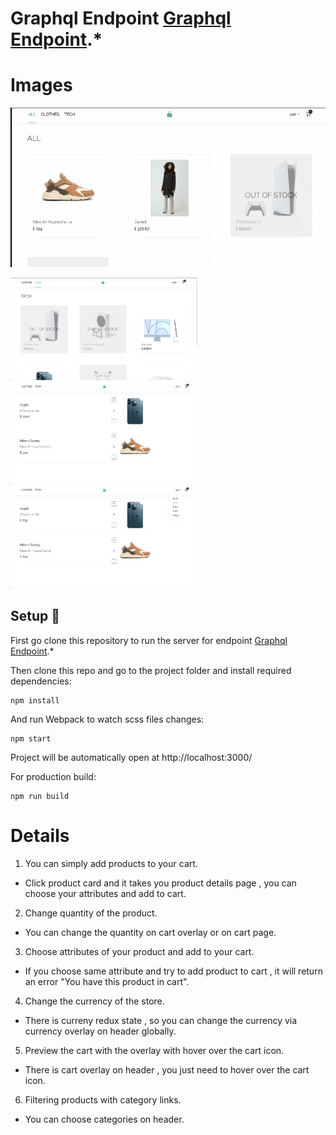 # Graphql Endpoint [Graphql Endpoint](https://github.com/mithatercann/GraphQL-endpoint).*


# Images 
![](/Docs/overview.gif)

<p float="left">
  <img src="/Docs/pic1.png" width="300" />
  <img src="/Docs/pic2.png" width="300" /> 
  <img src="/Docs/pic4.png" width="300" />
</p>



## Setup 🔧

First go clone this repository to run the server for endpoint [Graphql Endpoint](https://github.com/mithatercann/GraphQL-endpoint).*


Then clone this repo and go to the project folder and install required dependencies:

```
npm install
```

And run Webpack to watch scss files changes:

```
npm start
```

Project will be automatically open at http://localhost:3000/

For production build:

```
npm run build
```

# Details 

1) You can simply add products to your cart.
  - Click product card and it takes you product details page , you can choose your attributes and add to cart.
2) Change quantity of the product.
  - You can change the quantity on cart overlay or on cart page.
3) Choose attributes of your product and add to your cart.
  - If you choose same attribute and try to add product to cart , it will return an error "You have this product in cart".
4) Change the currency of the store.
  - There is curreny redux state , so you can change the currency via currency overlay on header globally.
5) Preview the cart with the overlay with hover over the cart icon.
  - There is cart overlay on header , you just need to hover over the cart icon.
6) Filtering products with category links.
  - You can choose categories on header.



